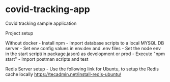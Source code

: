 # covid-tracking-app
Covid tracking sample application

Project setup

Without docker
    -  Install npm
    -  Import database scripts to a local MYSQL DB server
    -  Set env config values in env.dev and .env files
    -  Set the node env in the start script(in package.jason) as development or prod
    -  Execute "npm start"
    -  Import postman scripts and test 


Redis Server setup
    - Use the following link for Ubuntu, to setup the Redis cache locally
      https://tecadmin.net/install-redis-ubuntu/
